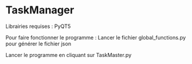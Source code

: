 # TaskManager

Librairies requises :
PyQT5

Pour faire fonctionner le programme :
Lancer le fichier global_functions.py pour générer le fichier json

Lancer le programme en cliquant sur TaskMaster.py
